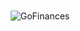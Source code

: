 
<br>
<div align="center">

![GoFinances](https://user-images.githubusercontent.com/83084256/180624460-7d34e70c-6d9c-4b78-b034-ab1c128f9208.png)

</div>
<br>

